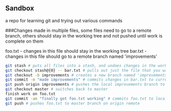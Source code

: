 Sandbox
-------

a repo for learning git and trying out various commands

###Changes made in multiple files, some files need to go to a remote branch, others should stay in the working tree and not pushed until work is complete on them

foo.txt - changes in this file should stay in the working tree
bar.txt - changes in this file should go to a remote branch named 'improvements'

```bash
git stash # puts all files into a stash, and undoes changes in the working tree
git checkout stash@{0} -- bar.txt # pulls out just the file that you want to put in the branch
git checkout -b improvements # creates a new branch named 'improvements' and switches to it
git commit -m "made improvements" # commits changes in bar.txt to current branch (improvements)
git push origin improvements # pushes the local improvements branch to the remote named 'origin'
git checkout master # switches back to master
finish work on foo.txt
git commit -am "finally got foo.txt working" # commits foo.txt to local master branch
git push # pushes foo.txt to master branch on origin remote
```
